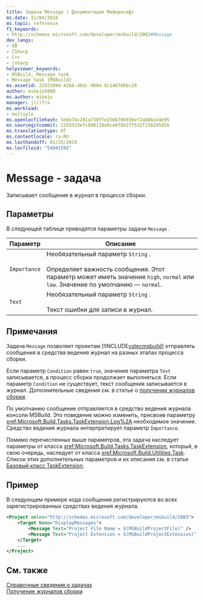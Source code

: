 ```yaml
---
title: Задача Message | Документация Майкрософт
ms.date: 11/04/2016
ms.topic: reference
f1_keywords:
- http://schemas.microsoft.com/developer/msbuild/2003#Message
dev_langs:
- VB
- CSharp
- C++
- jsharp
helpviewer_keywords:
- MSBuild, Message task
- Message task [MSBuild]
ms.assetid: 2293309d-42b6-46dc-9684-8c146f66bc28
author: mikejo5000
ms.author: mikejo
manager: jillfra
ms.workload:
- multiple
ms.openlocfilehash: 5ebb74c201a730ffe256670b936ef2a886a24e95
ms.sourcegitcommit: 2193323efc608118e0ce6f6b2ff532f158245d56
ms.translationtype: HT
ms.contentlocale: ru-RU
ms.lasthandoff: 01/25/2019
ms.locfileid: "54941592"
---
```

# <a name="message-task"></a>Message - задача
Записывает сообщения в журнал в процессе сборки.  
  
## <a name="parameters"></a>Параметры  
 В следующей таблице приводятся параметры задачи `Message` .  
  
|Параметр|Описание|  
|---------------|-----------------|  
|`Importance`|Необязательный параметр `String` .<br /><br /> Определяет важность сообщения. Этот параметр может иметь значение `high`, `normal` или `low`. Значение по умолчанию — `normal`.|  
|`Text`|Необязательный параметр `String` .<br /><br /> Текст ошибки для записи в журнал.|  
  
## <a name="remarks"></a>Примечания  
 Задача `Message` позволяет проектам [!INCLUDE[vstecmsbuild](../extensibility/internals/includes/vstecmsbuild_md.md)] отправлять сообщения в средства ведения журнал на разных этапах процесса сборки.  
  
 Если параметр `Condition` равен `true`, значение параметра `Text` записывается, а процесс сборки продолжает выполняться. Если параметр `Condition` не существует, текст сообщения записывается в журнал. Дополнительные сведения см. в статье о [получении журналов сборки](../msbuild/obtaining-build-logs-with-msbuild.md).  
  
 По умолчанию сообщение отправляется в средство ведения журнала консоли MSBuild. Это поведение можно изменить, присвоив параметру <xref:Microsoft.Build.Tasks.TaskExtension.Log%2A> необходимое значение. Средство ведения журнала интерпретирует параметр `Importance`.  
  
 Помимо перечисленных выше параметров, эта задача наследует параметры от класса <xref:Microsoft.Build.Tasks.TaskExtension>, который, в свою очередь, наследует от класса <xref:Microsoft.Build.Utilities.Task>. Список этих дополнительных параметров и их описания см. в статье [Базовый класс TaskExtension](../msbuild/taskextension-base-class.md).  
  
## <a name="example"></a>Пример  
 В следующем примере кода сообщения регистрируются во всех зарегистрированных средствах ведения журнала.  
  
```xml  
<Project xmlns="http://schemas.microsoft.com/developer/msbuild/2003">  
    <Target Name="DisplayMessages">  
        <Message Text="Project File Name = $(MSBuildProjectFile)" />  
        <Message Text="Project Extension = $(MSBuildProjectExtension)" />  
    </Target>  
    ...  
</Project>  
```  
  
## <a name="see-also"></a>См. также  
 [Справочные сведения о задачах](../msbuild/msbuild-task-reference.md)   
 [Получение журналов сборки](../msbuild/obtaining-build-logs-with-msbuild.md)